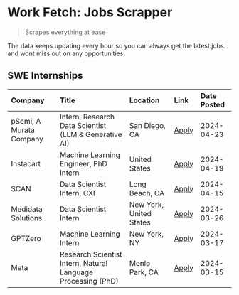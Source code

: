 # Work Fetch: Jobs Scrapper
> Scrapes everything at ease

The data keeps updating every hour so you can always get the latest jobs and wont miss out on any opportunities.

## SWE Internships
<!--START_SECTION:workfetch-->
| Company                 | Title                                                        | Location                | Link                                                                                                                                                                                                                                                                       | Date Posted   |
|:------------------------|:-------------------------------------------------------------|:------------------------|:---------------------------------------------------------------------------------------------------------------------------------------------------------------------------------------------------------------------------------------------------------------------------|:--------------|
| pSemi, A Murata Company | Intern, Research Data Scientist (LLM & Generative AI)        | San Diego, CA           | [Apply](https://www.linkedin.com/jobs/view/intern-research-data-scientist-llm-generative-ai-at-psemi-a-murata-company-3887074168?position=4&pageNum=0&refId=wtDDYXyOhjjbJkZY6NSb2Q%3D%3D&trackingId=CoGoZ05SUCMBjXZHeukLtw%3D%3D&trk=public_jobs_jserp-result_search-card) | 2024-04-23    |
| Instacart               | Machine Learning Engineer, PhD Intern                        | United States           | [Apply](https://www.linkedin.com/jobs/view/machine-learning-engineer-phd-intern-at-instacart-3901991739?position=2&pageNum=0&refId=wtDDYXyOhjjbJkZY6NSb2Q%3D%3D&trackingId=WAgXiCUIxwCjQEs9UutP8A%3D%3D&trk=public_jobs_jserp-result_search-card)                          | 2024-04-19    |
| SCAN                    | Data Scientist Intern, CXI                                   | Long Beach, CA          | [Apply](https://www.linkedin.com/jobs/view/data-scientist-intern-cxi-at-scan-3899690492?position=10&pageNum=0&refId=wtDDYXyOhjjbJkZY6NSb2Q%3D%3D&trackingId=CqIENuNLqsSzw3lYlF6LIA%3D%3D&trk=public_jobs_jserp-result_search-card)                                         | 2024-04-15    |
| Medidata Solutions      | Data Scientist Intern                                        | New York, United States | [Apply](https://www.linkedin.com/jobs/view/data-scientist-intern-at-medidata-solutions-3810253704?position=9&pageNum=0&refId=wtDDYXyOhjjbJkZY6NSb2Q%3D%3D&trackingId=5HJs3b0CVFse%2BjieHdQ5Bg%3D%3D&trk=public_jobs_jserp-result_search-card)                              | 2024-03-26    |
| GPTZero                 | Machine Learning Intern                                      | New York, NY            | [Apply](https://www.linkedin.com/jobs/view/machine-learning-intern-at-gptzero-3860723963?position=8&pageNum=0&refId=wtDDYXyOhjjbJkZY6NSb2Q%3D%3D&trackingId=IYtSlE0E7XxFpAYBDe4MgA%3D%3D&trk=public_jobs_jserp-result_search-card)                                         | 2024-03-17    |
| Meta                    | Research Scientist Intern, Natural Language Processing (PhD) | Menlo Park, CA          | [Apply](https://www.linkedin.com/jobs/view/research-scientist-intern-natural-language-processing-phd-at-meta-3858718375?position=7&pageNum=0&refId=wtDDYXyOhjjbJkZY6NSb2Q%3D%3D&trackingId=AUMmqnsyW9VtVgs3KT1DwQ%3D%3D&trk=public_jobs_jserp-result_search-card)          | 2024-03-15    |
<!--END_SECTION:workfetch-->
